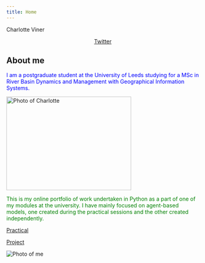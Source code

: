 ```yaml
---
title: Home
---
```


Charlotte Viner

<p style="text-align:center"><a href="https://twitter.com/charlotteviner" target ="_blank">Twitter</a></p>

## About me

<span style = "color:blue">I am a postgraduate student at the University of Leeds studying for a MSc in River Basin Dynamics and Management with Geographical Information Systems.</span>

<img src="https://charlotteviner.github.io/images/profilephoto.jpg" width="326" height="245" alt="Photo of Charlotte">

<span style = "color:green">This is my online portfolio of work undertaken in Python as a part of one of my modules at the university. I have mainly focused on agent-based models, one created during the practical sessions and the other created independently.</span>

[Practical](https://charlotteviner.github.io/practical.html)

[Project](https://charlotteviner.github.io/index2.html)

![Photo of me](https://charlotteviner.github.io/images/profilephoto.jpg)


